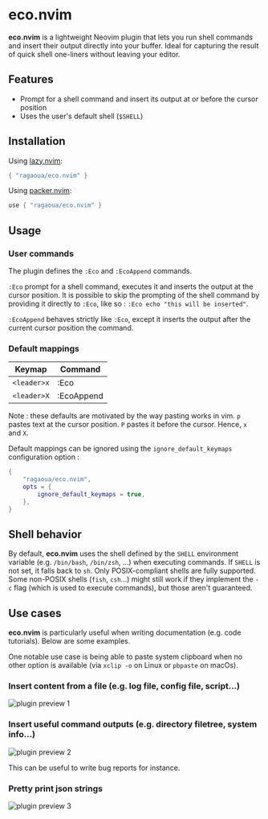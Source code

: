 # eco.nvim

**eco.nvim** is a lightweight Neovim plugin that lets you run shell commands and insert their output directly into your buffer. Ideal for capturing the result of quick shell one-liners without leaving your editor.

## Features

- Prompt for a shell command and insert its output at or before the cursor position
- Uses the user's default shell (`$SHELL`)

## Installation

Using [lazy.nvim](https://github.com/folke/lazy.nvim):

```lua
{ "ragaoua/eco.nvim" }
```

Using [packer.nvim](https://github.com/wbthomason/packer.nvim):

```lua
use { "ragaoua/eco.nvim" }
```

## Usage

### User commands

The plugin defines the `:Eco` and `:EcoAppend` commands.

`:Eco` prompt for a shell command, executes it and inserts the output at the cursor position.
It is possible to skip the prompting of the shell command by providing it directly to `:Eco`, like so : `:Eco echo "this will be inserted"`.

`:EcoAppend` behaves strictly like `:Eco`, except it inserts the output after the current cursor position the command.

### Default mappings

| Keymap      | Command    |
|-------------|------------|
| `<leader>x` | :Eco       |
| `<leader>X` | :EcoAppend |

Note : these defaults are motivated by the way pasting works in vim. `p` pastes text at the cursor position. `P` pastes it before the cursor. Hence, `x` and `X`.

Default mappings can be ignored using the `ignore_default_keymaps` configuration option :

```lua
{
    "ragaoua/eco.nvim",
    opts = {
        ignore_default_keymaps = true,
    },
}
```

## Shell behavior

By default, **eco.nvim** uses the shell defined by the `SHELL` environment variable (e.g. `/bin/bash`, `/bin/zsh`, ...) when executing commands. If `SHELL` is not set, it falls back to `sh`.
Only POSIX-compliant shells are fully supported. Some non-POSIX shells (`fish`, `csh`...) might still work if they implement the `-c` flag (which is used to execute commands), but those aren't guaranteed.


## Use cases

**eco.nvim** is particularly useful when writing documentation (e.g. code tutorials). Below are some examples.

One notable use case is being able to paste system clipboard when no other option is available (via `xclip -o` on Linux or `pbpaste` on macOs).

### Insert content from a file (e.g. log file, config file, script...)

![plugin preview 1](https://i.imgur.com/briuS3w.gif)

### Insert useful command outputs (e.g. directory filetree, system info...)

![plugin preview 2](https://i.imgur.com/0vRrz96.gif)

This can be useful to write bug reports for instance.

### Pretty print json strings

![plugin preview 3](https://i.imgur.com/SiJXuuD.gif)

